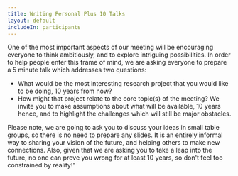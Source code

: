 ```yaml
---
title: Writing Personal Plus 10 Talks
layout: default
includeIn: participants
---
```

One of the most important aspects of our meeting will be encouraging everyone to think ambitiously, and to explore intriguing possibilities.  In order to help people enter this frame of mind, we are asking everyone to prepare a 5 minute talk which addresses two questions:
 * What would be the most interesting research project that you would like to be doing, 10 years from now?
 * How might that project relate to the core topic(s) of the meeting?
We invite you to make assumptions about what will be available, 10 years hence, and to highlight the challenges which will still be major obstacles.

Please note, we are going to ask you to discuss your ideas in small table groups, so there is no need to prepare any slides. It is an entirely informal way to sharing your vision of the future, and helping others to make new connections. Also, given that we are asking you to take a leap into the future, no one can prove you wrong for at least 10 years, so don't feel too constrained by reality!"